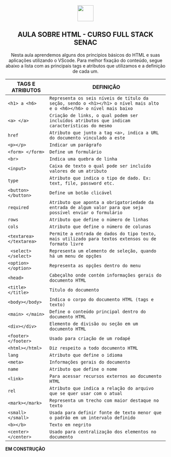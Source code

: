 <div align="center">
  
<img src= "https://cdn-icons-png.flaticon.com/512/174/174854.png" width="50px">
  
## AULA SOBRE HTML - CURSO FULL STACK SENAC  
  
  Nesta aula aprendemos alguns dos príncipios básicos do HTML e suas aplicações utilizando o VScode. 
  Para melhor fixação do conteúdo, segue abaixo a lista com as principais tags e atributos que utilizamos e a definição de cada um.
  
  
</div>

| <strong> TAGS E ATRIBUTOS | DEFINIÇÃO </strong> |
| --- | ---|
|`<h1> a <h6>`| `Representa os seis níveis de título da seção, sendo o <h1></h1> o nível mais alto e o <h6></h6> o nível mais baixo`|
|`<a> </a>`| `Criação de links, o qual podem ser incluídos atributos que indicam características do mesmo`|
|`href`| `Atributo que junto a tag <a>, indica a URL do documento vinculado a este`|
|`<p></p>`| `Indicar um parágrafo`|
|`<form> </form>`| `Define um formulário`|
|`<br>`| `Indica uma quebra de linha`|
|`<input>`| `Caixa de texto o qual pode ser incluído valores de um atributo`|
|`type`| `Atributo que indica o tipo de dado. Ex: text, file, password etc.`|
|`<button></button>`| `Define um botão clicável`|
|`required`| `Atributo que aponta a obrigatoriedade da entrada de algum valor para que seja possível enviar o formulário`|
|`rows`| `Atributo que define o número de linhas`|
|`cols`| `Atributo que define o número de colunas`|
|`<textarea></textarea>`| `Permite a entrada de dados do tipo texto, mais utilizado para textos extensos ou de formato livre`|
|` <select></select>`| `Representa um elemento de seleção, quando há um menu de opções`|
|`<option></option>`| `Representa as opções dentro do menu`|
|`<head>`| `Cabeçalho onde contém informações gerais do documento HTML`|
|`<title></title>`| `Título do documento`|
|`<body></body>`| `Indica o corpo do documento HTML (tags e texto)`|
|`<main> </main>`| `Define o conteúdo principal dentro do documento HTML`|
|`<div></div>`| `Elemento de divisão ou seção em um documento HTML`|
|`<footer></footer>`| `Usado para criação de um rodapé`|
|`<html></html>`| `Diz respeito a todo documento HTML`|
|`lang`| `Atributo que define o idioma`|
|`<meta>`| `Informações gerais do documento`|
|`name`| `Atributo que define o nome`|
|`<link>`| `Para acessar recursos externos ao documento HTML`|
|`rel`| `Atributo que indica a relação do arquivo que se quer usar com o atual`|
|`<mark></mark>`| `Representa um trecho com maior destaque no texto`|
|`<small></small>`| `Usada para definir fonte de texto menor que o padrão em um intervalo definido`|
|`<b></b>`| `Texto em negrito`|
|`<center></center>`| `Usado para centralização dos elementos no documento`|

<STRONG> EM CONSTRUÇÃO </STRONG>
  

 
